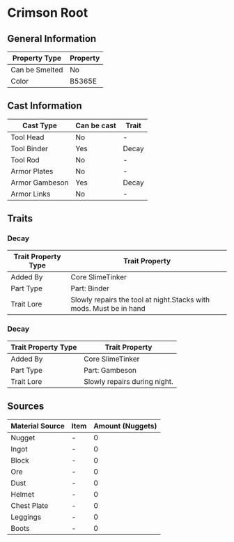 # Crimson Root

## General Information

| Property Type  | Property |
| -------------- | -------- |
| Can be Smelted | No       |
| Color          | B5365E   |

## Cast Information

| Cast Type      | Can be cast | Trait |
| -------------- | ----------- | ----- |
| Tool Head      | No          | -     |
| Tool Binder    | Yes         | Decay |
| Tool Rod       | No          | -     |
| Armor Plates   | No          | -     |
| Armor Gambeson | Yes         | Decay |
| Armor Links    | No          | -     |

## Traits

### Decay

| Trait Property Type | Trait Property                                                     |
| ------------------- | ------------------------------------------------------------------ |
| Added By            | Core SlimeTinker                                                   |
| Part Type           | Part: Binder                                                       |
| Trait Lore          | Slowly repairs the tool at night.Stacks with mods. Must be in hand |

### Decay

| Trait Property Type | Trait Property               |
| ------------------- | ---------------------------- |
| Added By            | Core SlimeTinker             |
| Part Type           | Part: Gambeson               |
| Trait Lore          | Slowly repairs during night. |

## Sources

| Material Source | Item | Amount (Nuggets) |
| --------------- | ---- | ---------------- |
| Nugget          | -    | 0                |
| Ingot           | -    | 0                |
| Block           | -    | 0                |
| Ore             | -    | 0                |
| Dust            | -    | 0                |
| Helmet          | -    | 0                |
| Chest Plate     | -    | 0                |
| Leggings        | -    | 0                |
| Boots           | -    | 0                |

